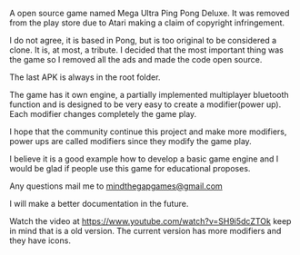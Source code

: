 A open source game named Mega Ultra Ping Pong Deluxe.
It was removed from the play store due to Atari making a claim of copyright infringement.

I do not agree, it is based in Pong, but is too original to be considered a clone. It is, at most, a tribute.
I decided that the most important thing was the game so I removed all the ads and made the code open source.

The last APK is always in the root folder.

The game has it own engine, a partially implemented multiplayer bluetooth function and is designed to be very easy to create a modifier(power up). Each modifier changes completely the game play.

I hope that the community continue this project and make more modifiers, power ups are called modifiers since they modify the game play.

I believe it is a good example how to develop a basic game engine and I would be glad if people use this game for educational proposes.

Any questions mail me to mindthegapgames@gmail.com

I will make a better documentation in the future.

Watch the video at https://www.youtube.com/watch?v=SH9i5dcZTOk keep in mind that is a old version.
The current version has more modifiers and they have icons.
